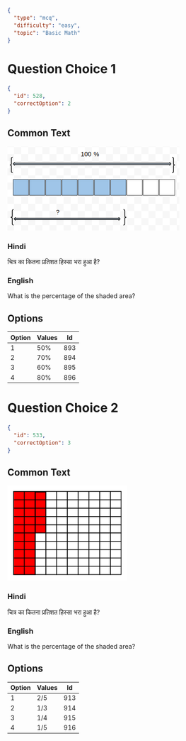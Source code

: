 ```json
{
  "type": "mcq",
  "difficulty": "easy",
  "topic": "Basic Math"
}
```

# Question Choice 1
```json
{
  "id": 528,
  "correctOption": 2
}
```
## Common Text
![](images/question_7/choice1.png)

### Hindi
चित्र का कितना प्रतिशत हिस्सा भरा हुआ है?

### English
What is the percentage of the shaded area?

## Options
| Option | Values                 |Id     |
|:-------|:-----------------------|:-----:|
| 1      | 50%                    |893    |
| 2      | 70%                    |894    |
| 3      | 60%                    |895    |
| 4      | 80%                    |896    |


# Question Choice 2
```json
{
  "id": 533,
  "correctOption": 3
}
```

## Common Text
![](images/question_7/choice2.png)

### Hindi
चित्र का कितना प्रतिशत हिस्सा भरा हुआ है?

### English
What is the percentage of the shaded area?

## Options
| Option | Values                 |Id     |
|:-------|:-----------------------|:-----:|
| 1      | 2/5                    |913    |
| 2      | 1/3                    |914    |
| 3      | 1/4                    |915    |
| 4      | 1/5                    |916    |
